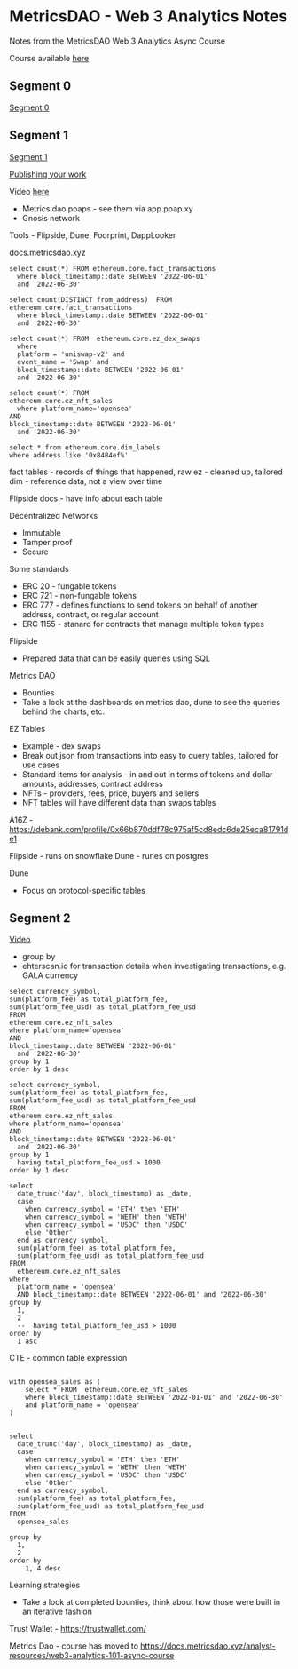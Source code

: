 # MetricsDAO - Web 3 Analytics Notes

Notes from the MetricsDAO Web 3 Analytics Async Course

Course available [here](https://docs.metricsdao.xyz/analyst-resources/web3-analytics-101-async-course)

## Segment 0

[Segment 0](https://docs.metricsdao.xyz/analyst-resources/web3-analytics-101-async-course/segment-0)

## Segment 1

[Segment 1](https://docs.metricsdao.xyz/analyst-resources/web3-analytics-101-async-course/segment-1)

[Publishing your work](https://github.com/readme/guides/publishing-your-work)

Video [here](https://drive.google.com/file/d/1msewm8hfEWOHQCVC96EZqYMLu-eCXHMp/view)

* Metrics dao poaps - see them via app.poap.xy
* Gnosis network

Tools - Flipside, Dune, Foorprint, DappLooker

docs.metricsdao.xyz

```
select count(*) FROM ethereum.core.fact_transactions
  where block_timestamp::date BETWEEN '2022-06-01'
  and '2022-06-30'
```

```
select count(DISTINCT from_address)  FROM ethereum.core.fact_transactions
  where block_timestamp::date BETWEEN '2022-06-01'
  and '2022-06-30'
```

```
select count(*) FROM  ethereum.core.ez_dex_swaps
  where 
  platform = 'uniswap-v2' and
  event_name = 'Swap' and
  block_timestamp::date BETWEEN '2022-06-01'
  and '2022-06-30'
```

```
select count(*) FROM
ethereum.core.ez_nft_sales
  where platform_name='opensea'
AND
block_timestamp::date BETWEEN '2022-06-01'
  and '2022-06-30'
```


```
select * from ethereum.core.dim_labels
where address like '0x8484ef%'
```


fact tables - records of things that happened, raw
ez - cleaned up, tailored
dim - reference data, not a view over time

Flipside docs - have info about each table

Decentralized Networks

* Immutable
* Tamper proof
* Secure

Some standards

* ERC 20 - fungable tokens
* ERC 721 - non-fungable tokens
* ERC 777 - defines functions to send tokens on behalf of another address, contract, or regular account
* ERC 1155 - stanard for contracts that manage multiple token types

Flipside

* Prepared data that can be easily queries using SQL

Metrics DAO

* Bounties
* Take a look at the dashboards on metrics dao, dune to see the queries behind the charts, etc.


EZ Tables

* Example - dex swaps
* Break out json from transactions into easy to query tables, tailored for use cases
* Standard items for analysis - in and out in terms of tokens and dollar amounts, addresses,
contract address
* NFTs - providers, fees, price, buyers and sellers
* NFT tables will have different data than swaps tables

A16Z - https://debank.com/profile/0x66b870ddf78c975af5cd8edc6de25eca81791de1


Flipside - runs on snowflake
Dune - runes on postgres

Dune

* Focus on protocol-specific tables

## Segment 2

[Video](https://drive.google.com/file/d/1L60fdvgRLtxCZgltVfbkrOByc4ljDn-c/view)


* group by
* ehterscan.io for transaction details when investigating transactions, e.g. GALA currency

```
select currency_symbol,
sum(platform_fee) as total_platform_fee,
sum(platform_fee_usd) as total_platform_fee_usd
FROM
ethereum.core.ez_nft_sales
where platform_name='opensea'
AND
block_timestamp::date BETWEEN '2022-06-01'
  and '2022-06-30'
group by 1
order by 1 desc
```

```
select currency_symbol,
sum(platform_fee) as total_platform_fee,
sum(platform_fee_usd) as total_platform_fee_usd
FROM
ethereum.core.ez_nft_sales
where platform_name='opensea'
AND
block_timestamp::date BETWEEN '2022-06-01'
  and '2022-06-30'
group by 1
  having total_platform_fee_usd > 1000
order by 1 desc
```


```
select
  date_trunc('day', block_timestamp) as _date,
  case
    when currency_symbol = 'ETH' then 'ETH'
    when currency_symbol = 'WETH' then 'WETH'
    when currency_symbol = 'USDC' then 'USDC'
    else 'Other'
  end as currency_symbol,
  sum(platform_fee) as total_platform_fee,
  sum(platform_fee_usd) as total_platform_fee_usd
FROM
  ethereum.core.ez_nft_sales
where
  platform_name = 'opensea'
  AND block_timestamp::date BETWEEN '2022-06-01' and '2022-06-30'
group by
  1,
  2
  --  having total_platform_fee_usd > 1000
order by
  1 asc

```


CTE - common table expression

```

with opensea_sales as (
    select * FROM  ethereum.core.ez_nft_sales
    where block_timestamp::date BETWEEN '2022-01-01' and '2022-06-30'
    and platform_name = 'opensea'
)


select
  date_trunc('day', block_timestamp) as _date,
  case
    when currency_symbol = 'ETH' then 'ETH'
    when currency_symbol = 'WETH' then 'WETH'
    when currency_symbol = 'USDC' then 'USDC'
    else 'Other'
  end as currency_symbol,
  sum(platform_fee) as total_platform_fee,
  sum(platform_fee_usd) as total_platform_fee_usd
FROM
  opensea_sales

group by
  1,
  2
order by
    1, 4 desc
```

Learning strategies

* Take a look at completed bounties, think about how those were built in an
iterative fashion

Trust Wallet - https://trustwallet.com/

Metrics Dao - course has moved to https://docs.metricsdao.xyz/analyst-resources/web3-analytics-101-async-course

